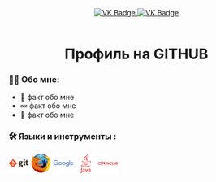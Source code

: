 <div id="badges" align ="center">
  <a href= "https://vk.com/sleepychery">
    <img src = "https://img.shields.io/badge/VK-blue?style=for-the-badge&logo=VK&logoColor=white" alt="VK Badge"/>
  </a>
  
  <a href= "https://mail.google.com/mail/u/0/#inbox">
    <img src = "https://img.shields.io/badge/EMAIL-red?style=for-the-badge&logo=Gmail&logoColor=white" alt="VK Badge"/>
  </a>
</div>

<div id="view prof" align="center">
  <img src="https://komarev.com/ghpvc/?username=CookieNyam&style=flat-square&color=blue" alt=""/>
</div>

<div id="hey there" align="center">
  <h1> Профиль на GITHUB </h1>
</div>

### :woman_technologist: Обо мне: 

- :space_invader: факт обо мне
- :zzz: факт обо мне
- :butterfly: факт обо мне

### :hammer_and_wrench: Языки и инструменты :
<div>
<img src = "https://raw.githubusercontent.com/devicons/devicon/55609aa5bd817ff167afce0d965585c92040787a/icons/git/git-original-wordmark.svg" width="40" height="40"/>
<img src = "https://raw.githubusercontent.com/devicons/devicon/55609aa5bd817ff167afce0d965585c92040787a/icons/firefox/firefox-original.svg" width="40" height="40"/>
<img src = "https://raw.githubusercontent.com/devicons/devicon/55609aa5bd817ff167afce0d965585c92040787a/icons/google/google-plain-wordmark.svg" width="40" height="40"/>
<img src = "https://raw.githubusercontent.com/devicons/devicon/55609aa5bd817ff167afce0d965585c92040787a/icons/java/java-plain-wordmark.svg" width="40" height="40"/>
<img src = "https://raw.githubusercontent.com/devicons/devicon/55609aa5bd817ff167afce0d965585c92040787a/icons/oracle/oracle-original.svg" width="40" height="40"/
</div>
